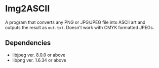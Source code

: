 # Img2ASCII
A program that converts any PNG or JPG/JPEG file into ASCII art and outputs the result as `out.txt`.
Doesn't work with CMYK formatted JPEGs.

## Dependencies
- libjpeg ver. 8.0.0 or above
- libpng ver. 1.6.34 or above
